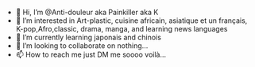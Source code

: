 - 👋 Hi, I’m @Anti-douleur aka Painkiller aka K
- 👀 I’m interested in Art-plastic, cuisine africain, asiatique et un français, K-pop,Afro,classic, drama, manga, and learning news languages
- 🌱 I’m currently learning japonais and chinois
- 💞️ I’m looking to collaborate on nothing...
- 📫 How to reach me just DM me soooo voilà...

<!---
Anti-douleur/Anti-douleur is a ✨ special ✨ repository because its `README.md` (this file) appears on your GitHub profile.
You can click the Preview link to take a look at your changes.
--->
